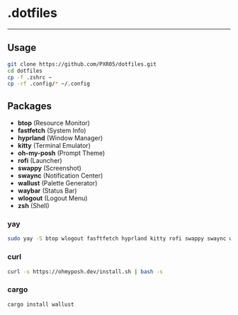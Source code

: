 # .dotfiles
---

## Usage
```sh
git clone https://github.com/PXR05/dotfiles.git
cd dotfiles
cp -f .zshrc ~
cp -rf .config/* ~/.config
```

## Packages
- **btop** (Resource Monitor)
- **fastfetch** (System Info)
- **hyprland** (Window Manager)
- **kitty** (Terminal Emulator)
- **oh-my-posh** (Prompt Theme)
- **rofi** (Launcher)
- **swappy** (Screenshot)
- **swaync** (Notification Center)
- **wallust** (Palette Generator)
- **waybar** (Status Bar)
- **wlogout** (Logout Menu)
- **zsh** (Shell)
  
### yay
```sh
sudo yay -S btop wlogout fasftfetch hyprland kitty rofi swappy swaync waybar zsh --no-confirm
```

### curl
```sh
curl -s https://ohmyposh.dev/install.sh | bash -s
```

### cargo
```sh
cargo install wallust
```
